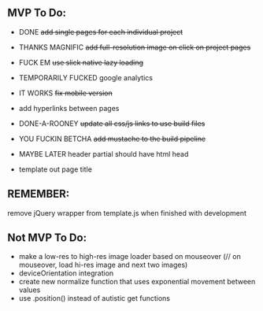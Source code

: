 ## MVP To Do:
* DONE ~~add single pages for each individual project~~
* THANKS MAGNIFIC ~~add full-resolution image on click on project pages~~
* FUCK EM ~~use slick native lazy loading~~
* TEMPORARILY FUCKED google analytics

* IT WORKS ~~fix mobile version~~

* add hyperlinks between pages
* DONE-A-ROONEY ~~update all css/js links to use build files~~
* YOU FUCKIN BETCHA ~~add mustache to the build pipeline~~
* MAYBE LATER header partial should have html head
* template out page title

## REMEMBER:
remove jQuery wrapper from template.js when finished with development


## Not MVP To Do:
* make a low-res to high-res image loader based on mouseover (// on mouseover, load hi-res image and next two images)
* deviceOrientation integration
* create new normalize function that uses exponential movement between values
* use .position() instead of autistic get functions
